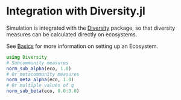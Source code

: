 # Integration with Diversity.jl

Simulation is integrated with the [Diversity](https://github.com/richardreeve/Diversity.jl) package, so that diversity measures can be calculated directly on ecosystems.

See [Basics](https://boydorr.github.io/EcoSISTEM.jl/dev/basics/) for more information on setting up an Ecosystem.

```julia
using Diversity
# Subcommunity measures
norm_sub_alpha(eco, 1.0)
# Or metacommunity measures
norm_meta_alpha(eco, 1.0)
# Or multiple values of q
norm_sub_beta(eco, 0.0:3.0)
```
